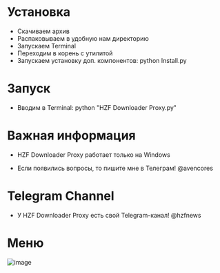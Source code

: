 # Установка
* Скачиваем архив
* Распаковываем в удобную нам директорию
* Запускаем Terminal
* Переходим в корень с утилитой
* Запускаем установку доп. компонентов: python Install.py

# Запуск
* Вводим в Terminal: python "HZF Downloader Proxy.py"

# Важная информация
* HZF Downloader Proxy работает только на Windows

* Если появились вопросы, то пишите мне в Телеграм! @avencores

# Telegram Channel
* У HZF Downloader Proxy есть свой Telegram-канал! @hzfnews

# Меню
![image](https://user-images.githubusercontent.com/64781822/123987061-8bb0a780-d9cf-11eb-9a07-a02e10fa5001.png)

